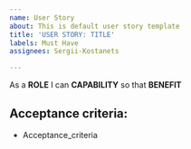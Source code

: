 ```yaml
---
name: User Story
about: This is default user story template
title: 'USER STORY: TITLE'
labels: Must Have
assignees: Sergii-Kostanets

---
```


As a **ROLE** I can **CAPABILITY** so that **BENEFIT**
## Acceptance criteria:
 * Acceptance_criteria
